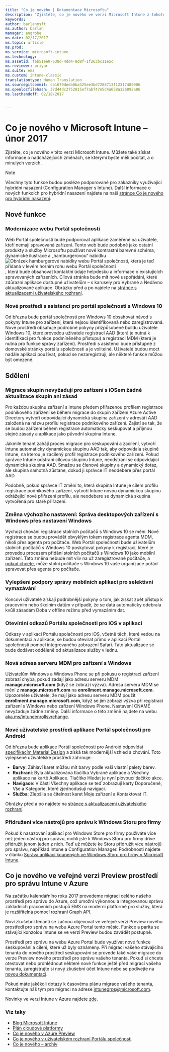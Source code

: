 ```yaml
---
title: "Co je nového | Dokumentace Microsoftu"
description: "Zjistěte, co je nového ve verzi Microsoft Intune z tohoto měsíce a v minulých verzích."
keywords: 
author: barlanmsft
ms.author: barlan
manager: angrobe
ms.date: 02/17/2017
ms.topic: article
ms.prod: 
ms.service: microsoft-intune
ms.technology: 
ms.assetid: fab51ee0-638d-4dd4-8d8f-1f263bc11e5c
ms.reviewer: priyar
ms.suite: ems
ms.custom: intune-classic
translationtype: Human Translation
ms.sourcegitcommit: cb1679deda0ba325ee3bd7288713f12317489006
ms.openlocfilehash: 37d44dc2752815ef7abf47e5d4a658a126892a86
ms.lasthandoff: 02/18/2017


---
```

# <a name="whats-new-in-microsoft-intune---february-2017"></a>Co je nového v Microsoft Intune – únor 2017
Zjistěte, co je nového v této verzi Microsoft Intune. Můžete také získat informace o nadcházejících změnách, se kterými byste měli počítat, a o minulých verzích.

> [!Note]
> Všechny tyto funkce budou posléze podporované pro zákazníky využívající hybridní nasazení (Configuration Manager s Intune). Další informace o nových funkcích pro hybridní nasazení najdete na naší [stránce Co je nového pro hybridní nasazení](https://docs.microsoft.com/sccm/mdm/understand/whats-new-in-hybrid-mobile-device-management).

## <a name="new-capabilities"></a>Nové funkce

### <a name="modernizing-the-company-portal-website---753980--"></a>Modernizace webu Portál společnosti <!--753980-->
Web Portál společnosti bude podporovat aplikace zaměřené na uživatele, kteří nemají spravovaná zařízení. Tento web bude podobně jako ostatní produkty a služby Microsoftu používat nové kontrastní barevné schéma, dynamické ilustrace a „hamburgerovou“ nabídku ![Obrázek hamburgerové nabídky webu Portál společnosti, která je teď přidaná v levém horním rohu webu Portál společnosti](./media/CP_hamburger_menu.png), která bude obsahovat kontaktní údaje helpdesku a informace o existujících spravovaných zařízeních. Cílová stránka bude mít nové uspořádání, které zdůrazní aplikace dostupné uživatelům – s karusely pro Vybrané a Nedávno aktualizované aplikace. Obrázky před a po najdete na [stránce s aktualizacemi uživatelského rozhraní](https://docs.microsoft.com/intune/whats-new/whats-new-in-intune-app-ui).

### <a name="new-guided-experience-for-windows-10-company-portal---713927--"></a>Nové prostředí s asistencí pro portál společnosti s Windows 10 <!--713927-->
Od března bude portál společnosti pro Windows 10 obsahovat návod s pokyny Intune pro zařízení, která nejsou identifikovaná nebo zaregistrovaná. Nové prostředí obsahuje podrobné pokyny přizpůsobené buildu uživatele Windows 10, které provedou uživatele registrací AAD (která je nutná k identifikaci pro funkce podmíněného přístupu) a registraci MDM (která je nutná pro funkce správy zařízení). Prostředí s asistencí bude přístupné z domovské stránky portálu společnosti a je volitelné. Uživatelé budou moct nadále aplikaci používat, pokud se nezaregistrují, ale některé funkce můžou být omezené.

## <a name="notices"></a>Sdělení

### <a name="group-migration-will-not-require-any-updates-to-groups-or-policies-for-ios-devices---898837--"></a>Migrace skupin nevyžadují pro zařízení s iOSem žádné aktualizace skupin ani zásad <!--898837-->
Pro každou skupinu zařízení s Intune předem přiřazenou profilem registrace podnikového zařízení se během migrace do skupin zařízení Azure Active Directory vytvoří odpovídající dynamická skupina zařízení v adresáři AAD založená na názvu profilu registrace podnikového zařízení. Zajistí se tak, že se budou zařízení během registrace automaticky seskupovat a přijmou stejné zásady a aplikace jako původní skupina Intune.

Jakmile tenant zahájí proces migrace pro seskupování a zacílení, vytvoří Intune automaticky dynamickou skupinu AAD tak, aby odpovídala skupině Intune, na kterou je zacílený profil registrace podnikového zařízení. Pokud správce Intune odstraní cílovou skupinu Intune, neodstraní se odpovídající dynamická skupina AAD. Smažou se členové skupiny a dynamický dotaz, ale skupina samotná zůstane, dokud ji správce IT neodebere přes portál AAD.

Podobně, pokud správce IT změní to, která skupina Intune je cílem profilu registrace podnikového zařízení, vytvoří Intune novou dynamickou skupinu odrážející nové přiřazení profilu, ale neodebere se dynamická skupina vytvořená pro staré přiřazení.

### <a name="defaulting-to-managing-windows-desktop-devices-through-windows-settings---663050--"></a>Změna výchozího nastavení: Správa desktopových zařízení s Windows přes nastavení Windows <!--663050-->
Výchozí chování registrace stolních počítačů s Windows 10 se mění. Nové registrace se budou provádět obvyklým tokem registrace agenta MDM, nikoli přes agenta pro počítače. Web Portál společnosti bude uživatelům stolních počítačů s Windows 10 poskytovat pokyny k registraci, které je provedou procesem přidání stolních počítačů s Windows 10 jako mobilní zařízení. Tato změna nebude mít vliv na už zaregistrované počítače, a [pokud chcete](https://docs.microsoft.com/intune/deploy-use/set-up-windows-device-management-with-microsoft-intune), může stolní počítače s Windows 10 vaše organizace pořád spravovat přes agenta pro počítače.

### <a name="improving-mobile-app-management-support-for-selective-wipe---581242--"></a>Vylepšení podpory správy mobilních aplikací pro selektivní vymazávání <!--581242-->
Koncoví uživatelé získají podrobnější pokyny o tom, jak získat zpět přístup k pracovním nebo školním datům v případě, že se data automaticky odebrala kvůli zásadám Doba v offline režimu před vymazáním dat.<!--, or the removal of the Intune Company Portal on Android.-->

### <a name="company-portal-for-ios-links-open-inside-the-app---665954--"></a>Otevírání odkazů Portálu společnosti pro iOS v aplikaci <!--665954-->
Odkazy v aplikaci Portálu společnosti pro iOS, včetně těch, které vedou na dokumentaci a aplikace, se budou otevírat přímo v aplikaci Portál společnosti pomocí integrovaného zobrazení Safari. Tato aktualizace se bude dodávat odděleně od aktualizace služby v lednu.

### <a name="new-mdm-server-address-for-windows-devices---893007--"></a>Nová adresa serveru MDM pro zařízení s Windows <!--893007-->
Uživatelům Windows a Windows Phone se při pokusu o registraci zařízení zobrazí chyba, pokud zadají jako adresu serveru MDM __manage.microsoft.com__ (když se zobrazí výzva). Adresa serveru MDM se mění z __manage.microsoft.com__ na __enrollment.manage.microsoft.com__. Upozorněte uživatele, že mají jako adresu serveru MDM použít __enrollment.manage.microsoft.com__, když se jim zobrazí výzva při registraci zařízení s Windows nebo zařízení Windows Phone. Nastavení CNAME nevyžaduje žádné změny. Další informace o této změně najdete na webu [aka.ms/intuneenrollsvrchange](https://aka.ms/intuneenrollsvrchange).

### <a name="new-user-experience-for-the-company-portal-app-for-android---621622--"></a>Nové uživatelské prostředí aplikace Portál společnosti pro Android <!--621622-->
Od března bude aplikace Portál společnosti pro Android odpovídat [specifikacím Material Design](https://material.io/guidelines/material-design/introduction.html) a získá tak modernější vzhled a chování. Toto vylepšené uživatelské prostředí zahrnuje:

* __Barvy__: Záhlaví karet můžou mít barvy podle vaší vlastní palety barev.
* __Rozhraní__: Byla aktualizována tlačítka Vybrané aplikace a Všechny aplikace na kartě Aplikace. Tlačítko Hledat je nyní plovoucí tlačítko akce.
* __Navigace__: V části Všechny aplikace se teď zobrazují karty Doporučené, Vše a Kategorie, které zjednodušují navigaci.
* __Služba__: Zlepšila se čitelnost karet Moje zařízení a Kontaktovat IT.

Obrázky před a po najdete na [stránce s aktualizacemi uživatelského rozhraní](https://docs.microsoft.com/intune/whats-new/whats-new-in-intune-app-ui).

### <a name="associate-multiple-management-tools-with-the-windows-store-for-business---926135--"></a>Přidružení více nástrojů pro správu k Windows Storu pro firmy <!--926135-->
Pokud k nasazování aplikací pro Windows Store pro firmy používáte více než jeden nástroj pro správu, mohli jste k Windows Storu pro firmy dříve přidružit jenom jeden z nich. Teď už můžete ke Storu přidružit více nástrojů pro správu, například Intune a Configuration Manager. Podrobnosti najdete v článku [Správa aplikací koupených ve Windows Storu pro firmy v Microsoft Intune](https://docs.microsoft.com/en-us/intune/deploy-use/manage-apps-you-purchased-from-the-windows-store-for-business-with-microsoft-intune#associate-your-windows-store-for-business-account-with-intune).

## <a name="whats-new-in-the-public-preview-of-the-intune-admin-experience-on-azure---736542--"></a>Co je nového ve veřejné verzi Preview prostředí pro správu Intune v Azure<!--736542-->

Na začátku kalendářního roku 2017 provedeme migraci celého našeho prostředí pro správu do Azure, což umožní výkonnou a integrovanou správu základních pracovních postupů EMS na moderní platformě pro služby, která je rozšiřitelná pomocí rozhraní Graph API.

Noví zkušební tenanti se začnou objevovat ve veřejné verzi Preview nového prostředí pro správu na webu Azure Portal tento měsíc. Funkce a parita se stávající konzolou Intune se ve verzi Preview budou zavádět postupně.

Prostředí pro správu na webu Azure Portal bude využívat nové funkce seskupování a cílení, které už byly oznámeny. Při migraci vašeho stávajícího tenanta do nového prostředí seskupování se provede také vaše migrace do verze Preview nového prostředí pro správu vašeho tenanta. Pokud si chcete otestovat nebo prohlédnout některé nové funkce ještě před migrací vašeho tenanta, zaregistrujte si nový zkušební účet Intune nebo se podívejte na [novou dokumentaci](https://docs.microsoft.com/intune-azure/introduction/whats-new).

Pokud máte jakékoli dotazy k časovému plánu migrace vašeho tenanta, kontaktujte náš tým pro migraci na adrese [intunegrps@microsoft.com](mailto:intunegrps@microsoft.com).

Novinky ve verzi Intune v Azure najdete [zde](https://docs.microsoft.com/intune-azure/introduction/whats-new).

### <a name="see-also"></a>Viz taky
* [Blog Microsoft Intune](http://go.microsoft.com/fwlink/?LinkID=273882)
* [Plán cloudové platformy](http://www.microsoft.com/en-us/server-cloud/roadmap/Indevelopment.aspx?TabIndex=0&dropValue=Intune)
* [Co je nového v Azure Preview](https://docs.microsoft.com/intune-azure/introduction/whats-new)
* [Co je nového v uživatelském rozhraní Portálu společnosti](https://docs.microsoft.com/intune/whats-new/whats-new-in-company-portal-ui)
* [Co je nového – archiv](whats-new-archive.md)

